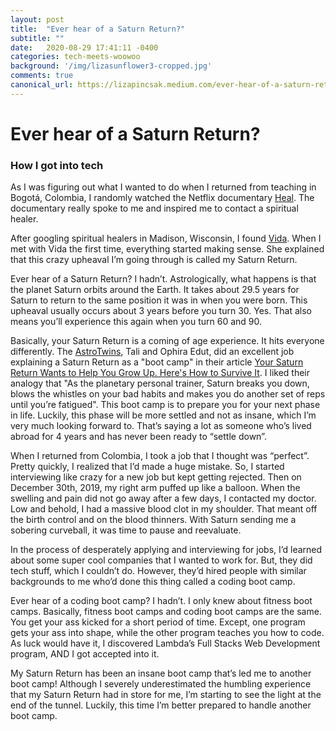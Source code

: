 ```yaml
---
layout: post
title:  "Ever hear of a Saturn Return?"
subtitle: ""
date:   2020-08-29 17:41:11 -0400
categories: tech-meets-woowoo
background: '/img/lizasunflower3-cropped.jpg'
comments: true
canonical_url: https://lizapincsak.medium.com/ever-hear-of-a-saturn-return-629bac7259d7
---
```


# Ever hear of a Saturn Return?

<p></p>

### How I got into tech
As I was figuring out what I wanted to do when I returned from teaching in Bogotá, Colombia, I randomly watched the Netflix documentary <a href="https://www.netflix.com/title/80220013" target="_blank" rel="noopener noreferrer">Heal</a>. The documentary really spoke to me and inspired me to contact a spiritual healer.

After googling spiritual healers in Madison, Wisconsin, I found <a href="https://vidagroman.com/" target="_blank" rel="noopener noreferrer">Vida</a>. When I met with Vida the first time, everything started making sense. She explained that this crazy upheaval I’m going through is called my Saturn Return. 

Ever hear of a Saturn Return? I hadn’t. Astrologically, what happens is that the planet Saturn orbits around the Earth. It takes about 29.5 years for Saturn to return to the same position it was in when you were born. This upheaval usually occurs about 3 years before you turn 30. Yes. That also means you’ll experience this again when you turn 60 and 90. 

Basically, your Saturn Return is a coming of age experience. It hits everyone differently. The <a href="https://astrostyle.com" target="_blank" rel="noopener noreferrer">AstroTwins</a>, Tali and Ophira Edut, did an excellent job explaining a Saturn Return as a "boot camp" in their article <a href="https://www.elle.com/horoscopes/a27468618/what-is-saturn-return-astrology/" target="_blank" rel="noopener noreferrer">Your Saturn Return Wants to Help You Grow Up. Here's How to Survive It</a>. I liked their analogy that "As the planetary personal trainer, Saturn breaks you down, blows the whistles on your bad habits and makes you do another set of reps until you’re fatigued". This boot camp is to prepare you for your next phase in life. Luckily, this phase will be more settled and not as insane, which I’m very much looking forward to. That’s saying a lot as someone who’s lived abroad for 4 years and has never been ready to “settle down”.

When I returned from Colombia, I took a job that I thought was “perfect”. Pretty quickly, I realized that I’d made a huge mistake. So, I started interviewing like crazy for a new job but kept getting rejected. Then on December 30th, 2019, my right arm puffed up like a balloon. When the swelling and pain did not go away after a few days, I contacted my doctor. Low and behold, I had a massive blood clot in my shoulder. That meant off the birth control and on the blood thinners. With Saturn sending me a sobering curveball, it was time to pause and reevaluate. 

In the process of desperately applying and interviewing for jobs, I’d learned about some super cool companies that I wanted to work for. But, they did tech stuff, which I couldn’t do. However, they’d hired people with similar backgrounds to me who’d done this thing called a coding boot camp. 

Ever hear of a coding boot camp? I hadn’t. I only knew about fitness boot camps. Basically, fitness boot camps and coding boot camps are the same. You get your ass kicked for a short period of time. Except, one program gets your ass into shape, while the other program teaches you how to code. As luck would have it, I discovered Lambda’s Full Stacks Web Development program, AND I got accepted into it. 

My Saturn Return has been an insane boot camp that’s led me to another boot camp! Although I severely underestimated the humbling experience that my Saturn Return had in store for me, I’m starting to see the light at the end of the tunnel. Luckily, this time I’m better prepared to handle another boot camp.